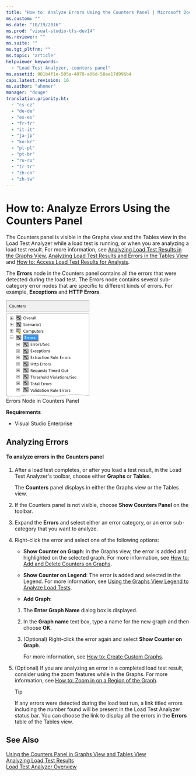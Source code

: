 ```yaml
---
title: "How to: Analyze Errors Using the Counters Panel | Microsoft Docs"
ms.custom: ""
ms.date: "10/19/2016"
ms.prod: "visual-studio-tfs-dev14"
ms.reviewer: ""
ms.suite: ""
ms.tgt_pltfrm: ""
ms.topic: "article"
helpviewer_keywords: 
  - "Load Test Analyzer, counters panel"
ms.assetid: 981b4f1e-505a-4078-a06d-58ae17d996b4
caps.latest.revision: 16
ms.author: "ahomer"
manager: "douge"
translation.priority.ht: 
  - "cs-cz"
  - "de-de"
  - "es-es"
  - "fr-fr"
  - "it-it"
  - "ja-jp"
  - "ko-kr"
  - "pl-pl"
  - "pt-br"
  - "ru-ru"
  - "tr-tr"
  - "zh-cn"
  - "zh-tw"
---
```

# How to: Analyze Errors Using the Counters Panel
The Counters panel is visible in the Graphs view and the Tables view in the Load Test Analyzer while a load test is running, or when you are analyzing a load test result. For more information, see [Analyzing Load Test Results in the Graphs View](../test/analyzing-load-test-results-in-the-graphs-view-of-the-load-test-analyzer.md), [Analyzing Load Test Results and Errors in the Tables View](../test/0a84bda3-6051-45eb-9c7f-d57419e1f97d.md) and [How to: Access Load Test Results for Analysis](../test/how-to--access-load-test-results-for-analysis.md).  
  
 The **Errors** node in the Counters panel contains all the errors that were detected during the load test. The Errors node contains several sub-category error nodes that are specific to different kinds of errors. For example, **Exceptions** and **HTTP Errors**.  
  
 ![Counter panel's error node](../test/media/ltest_errornode.png "LTest_ErrorNode")  
Errors Node in Counters Panel  
  
 **Requirements**  
  
-   Visual Studio Enterprise  
  
## Analyzing Errors  
  
#### To analyze errors in the Counters panel  
  
1.  After a load test completes, or after you load a test result, in the Load Test Analyzer's toolbar, choose either **Graphs** or **Tables**.  
  
     The **Counters** panel displays in either the Graphs view or the Tables view.  
  
2.  If the Counters panel is not visible, choose **Show Counters Panel** on the toolbar.  
  
3.  Expand the **Errors** and select either an error category, or an error sub-category that you want to analyze.  
  
4.  Right-click the error and select one of the following options:  
  
    -   **Show Counter on Graph**: In the Graphs view, the error is added and highlighted on the selected graph. For more information, see [How to: Add and Delete Counters on Graphs](../test/how-to--add-and-delete-counters-on-graphs-in-load-test-results.md).  
  
    -   **Show Counter on Legend**: The error is added and selected in the Legend. For more information, see [Using the Graphs View Legend to Analyze Load Tests](../test/using-the-graphs-view-legend-to-analyze-load-tests.md).  
  
    -   **Add Graph**:  
  
    1.  The **Enter Graph Name** dialog box is displayed.  
  
    2.  In the **Graph name** text box, type a name for the new graph and then choose **OK**.  
  
    3.  (Optional) Right-click the error again and select **Show Counter on Graph**.  
  
         For more information, see [How to: Create Custom Graphs](../test/how-to--create-custom-graphs-in-load-test-results.md).  
  
5.  (Optional) If you are analyzing an error in a completed load test result, consider using the zoom features while in the Graphs. For more information, see [How to: Zoom in on a Region of the Graph](../test/how-to--zoom-in-on-a-region-of-the-graph-in-load-test-results.md).  
  
    > [!TIP]
    >  If any errors were detected during the load test run, a link titled errors including the number found will be present in the Load Test Analyzer status bar. You can choose the link to display all the errors in the **Errors** table of the Tables view.  
  
## See Also  
 [Using the Counters Panel in Graphs View and Tables View](../test/using-the-counters-panel-in-graphs-view-and-tables-view.md)   
 [Analyzing Load Test Results](../test/analyzing-load-test-results-using-the-load-test-analyzer.md)   
 [Load Test Analyzer Overview](../test/load-test-analyzer-overview.md)
